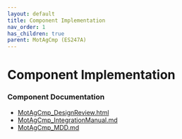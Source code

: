 ```yaml
---
layout: default
title: Component Implementation
nav_order: 1
has_children: true
parent: MotAgCmp (ES247A)
---
```

# Component Implementation
### Component Documentation

- [MotAgCmp_DesignReview.html](doc/MotAgCmp_DesignReview.html)
- [MotAgCmp_IntegrationManual.md](doc/MotAgCmp_IntegrationManual.md)
- [MotAgCmp_MDD.md](doc/MotAgCmp_MDD.md)

